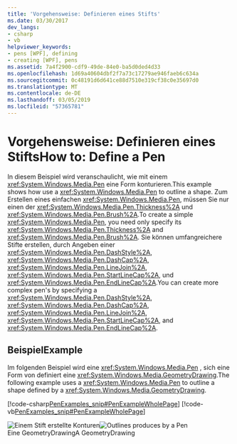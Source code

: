 ```yaml
---
title: 'Vorgehensweise: Definieren eines Stifts'
ms.date: 03/30/2017
dev_langs:
- csharp
- vb
helpviewer_keywords:
- pens [WPF], defining
- creating [WPF], pens
ms.assetid: 7a4f2900-cdf9-49de-84e0-ba5d0ded4d33
ms.openlocfilehash: 1d69a40604dbf2f7a73c17279ae946faeb6c634a
ms.sourcegitcommit: 0c48191d6d641ce88d7510e319cf38c0e35697d0
ms.translationtype: MT
ms.contentlocale: de-DE
ms.lasthandoff: 03/05/2019
ms.locfileid: "57365781"
---
```

# <a name="how-to-define-a-pen"></a><span data-ttu-id="09655-102">Vorgehensweise: Definieren eines Stifts</span><span class="sxs-lookup"><span data-stu-id="09655-102">How to: Define a Pen</span></span>
<span data-ttu-id="09655-103">In diesem Beispiel wird veranschaulicht, wie mit einem <xref:System.Windows.Media.Pen> eine Form konturieren.</span><span class="sxs-lookup"><span data-stu-id="09655-103">This example shows how use a <xref:System.Windows.Media.Pen> to outline a shape.</span></span> <span data-ttu-id="09655-104">Zum Erstellen eines einfachen <xref:System.Windows.Media.Pen>, müssen Sie nur einen der <xref:System.Windows.Media.Pen.Thickness%2A> und <xref:System.Windows.Media.Pen.Brush%2A>.</span><span class="sxs-lookup"><span data-stu-id="09655-104">To create a simple <xref:System.Windows.Media.Pen>, you need only specify its <xref:System.Windows.Media.Pen.Thickness%2A> and <xref:System.Windows.Media.Pen.Brush%2A>.</span></span> <span data-ttu-id="09655-105">Sie können umfangreichere Stifte erstellen, durch Angeben einer <xref:System.Windows.Media.Pen.DashStyle%2A>, <xref:System.Windows.Media.Pen.DashCap%2A>, <xref:System.Windows.Media.Pen.LineJoin%2A>, <xref:System.Windows.Media.Pen.StartLineCap%2A>, und <xref:System.Windows.Media.Pen.EndLineCap%2A>.</span><span class="sxs-lookup"><span data-stu-id="09655-105">You can create more complex pen's by specifying a <xref:System.Windows.Media.Pen.DashStyle%2A>, <xref:System.Windows.Media.Pen.DashCap%2A>, <xref:System.Windows.Media.Pen.LineJoin%2A>, <xref:System.Windows.Media.Pen.StartLineCap%2A>, and <xref:System.Windows.Media.Pen.EndLineCap%2A>.</span></span>  
  
## <a name="example"></a><span data-ttu-id="09655-106">Beispiel</span><span class="sxs-lookup"><span data-stu-id="09655-106">Example</span></span>  
 <span data-ttu-id="09655-107">Im folgenden Beispiel wird eine <xref:System.Windows.Media.Pen> , sich eine Form von definiert eine <xref:System.Windows.Media.GeometryDrawing>.</span><span class="sxs-lookup"><span data-stu-id="09655-107">The following example uses a <xref:System.Windows.Media.Pen> to outline a shape defined by a <xref:System.Windows.Media.GeometryDrawing>.</span></span>  
  
 [!code-csharp[PenExamples_snip#PenExampleWholePage](~/samples/snippets/csharp/VS_Snippets_Wpf/PenExamples_snip/CSharp/PenExample.cs#penexamplewholepage)]
 [!code-vb[PenExamples_snip#PenExampleWholePage](~/samples/snippets/visualbasic/VS_Snippets_Wpf/PenExamples_snip/VisualBasic/PenExample.vb#penexamplewholepage)]  
  
 <span data-ttu-id="09655-108">![Einem Stift erstellte Konturen](./media/graphicsmm-simple-pen.jpg "Graphicsmm_simple_pen")</span><span class="sxs-lookup"><span data-stu-id="09655-108">![Outlines produces by a Pen](./media/graphicsmm-simple-pen.jpg "graphicsmm_simple_pen")</span></span>  
<span data-ttu-id="09655-109">Eine GeometryDrawing</span><span class="sxs-lookup"><span data-stu-id="09655-109">A GeometryDrawing</span></span>
